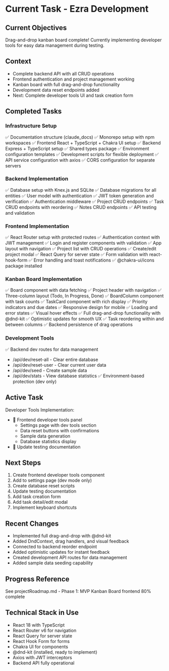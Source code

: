 # Current Task - Ezra Development

## Current Objectives
Drag-and-drop kanban board complete! Currently implementing developer tools for easy data management during testing.

## Context
- Complete backend API with all CRUD operations
- Frontend authentication and project management working
- Kanban board with full drag-and-drop functionality
- Development data reset endpoints added
- Next: Complete developer tools UI and task creation form

## Completed Tasks
### Infrastructure Setup
✅ Documentation structure (claude_docs)
✅ Monorepo setup with npm workspaces
✅ Frontend React + TypeScript + Chakra UI setup
✅ Backend Express + TypeScript setup
✅ Shared types package
✅ Environment configuration templates
✅ Development scripts for flexible deployment
✅ API service configuration with axios
✅ CORS configuration for separate servers

### Backend Implementation
✅ Database setup with Knex.js and SQLite
✅ Database migrations for all entities
✅ User model with authentication
✅ JWT token generation and verification
✅ Authentication middleware
✅ Project CRUD endpoints
✅ Task CRUD endpoints with reordering
✅ Notes CRUD endpoints
✅ API testing and validation

### Frontend Implementation
✅ React Router setup with protected routes
✅ Authentication context with JWT management
✅ Login and register components with validation
✅ App layout with navigation
✅ Project list with CRUD operations
✅ Create/edit project modal
✅ React Query for server state
✅ Form validation with react-hook-form
✅ Error handling and toast notifications
✅ @chakra-ui/icons package installed

### Kanban Board Implementation
✅ Board component with data fetching
✅ Project header with navigation
✅ Three-column layout (Todo, In Progress, Done)
✅ BoardColumn component with task counts
✅ TaskCard component with rich display
✅ Priority indicators and due dates
✅ Responsive design for mobile
✅ Loading and error states
✅ Visual hover effects
✅ Full drag-and-drop functionality with @dnd-kit
✅ Optimistic updates for smooth UX
✅ Task reordering within and between columns
✅ Backend persistence of drag operations

### Development Tools
✅ Backend dev routes for data management
  - /api/dev/reset-all - Clear entire database
  - /api/dev/reset-user - Clear current user data
  - /api/dev/seed - Create sample data
  - /api/dev/stats - View database statistics
✅ Environment-based protection (dev only)

## Active Task
Developer Tools Implementation:
- 🔄 Frontend developer tools panel
  - Settings page with dev tools section
  - Data reset buttons with confirmations
  - Sample data generation
  - Database statistics display
- 📝 Update testing documentation

## Next Steps
1. Create frontend developer tools component
2. Add to settings page (dev mode only)
3. Create database reset scripts
4. Update testing documentation
5. Add task creation form
6. Add task detail/edit modal
7. Implement keyboard shortcuts

## Recent Changes
- Implemented full drag-and-drop with @dnd-kit
- Added DndContext, drag handlers, and visual feedback
- Connected to backend reorder endpoint
- Added optimistic updates for instant feedback
- Created development API routes for data management
- Added sample data seeding capability

## Progress Reference
See projectRoadmap.md - Phase 1: MVP Kanban Board frontend 80% complete

## Technical Stack in Use
- React 18 with TypeScript
- React Router v6 for navigation
- React Query for server state
- React Hook Form for forms
- Chakra UI for components
- @dnd-kit (installed, ready to implement)
- Axios with JWT interceptors
- Backend API fully operational